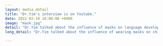 ```yaml
---
layout: media_detail
title: "Dr.Yim's interview is on Youtube."
date: 2022-02-10 16:00:00 +0900
image: "mask.jpg"
detail: "Dr.Yim talked about the influence of masks on language development." 
long_detail: "Dr.Yim talked about the influence of wearing masks on children's language development."

---
```


